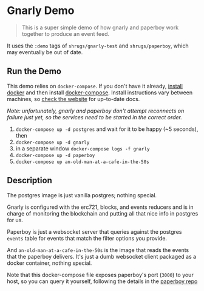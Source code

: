 # Gnarly Demo

> This is a super simple demo of how gnarly and paperboy work together to produce an event feed.

It uses the `:demo` tags of `shrugs/gnarly-test` and `shrugs/paperboy`, which may eventually be out of date.

## Run the Demo

This demo relies on `docker-compose`. If you don't have it already, [install docker](https://docs.docker.com/install/) and then install [docker-compose](https://docs.docker.com/compose/install/). Install instructions vary between machines, so [check the website](https://docs.docker.com/install/) for up-to-date docs.

_Note: unfortunately, gnarly and paperboy don't attempt reconnects on failure just yet, so the services need to be started in the correct order._

1. `docker-compose up -d postgres` and wait for it to be happy (~5 seconds), then
2. `docker-compose up -d gnarly`
3. in a separate window `docker-compose logs -f gnarly`
4. `docker-compose up -d paperboy`
5. `docker-compose up an-old-man-at-a-cafe-in-the-50s`

## Description

The postgres image is just vanilla postgres; nothing special.

Gnarly is configured with the erc721, blocks, and events reducers and is in charge of monitoring the blockchain and putting all that nice info in postgres for us.

Paperboy is just a websocket server that queries against the postgres `events` table for events that match the filter options you provide.

And `an-old-man-at-a-cafe-in-the-50s` is the image that reads the events that the paperboy delivers. It's just a dumb websocket client packaged as a docker container, nothing special.

Note that this docker-compose file exposes paperboy's port (`3000`) to your host, so you can query it yourself, following the details in the [paperboy repo](https://github.com/XLNT/paperboy)
